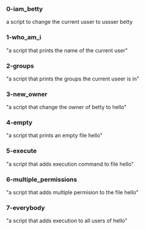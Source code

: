 ### 0-iam_betty
a script to change the current usser to ussser betty

### 1-who_am_i
"a script that prints the name of the current user"

### 2-groups
"a script that prints the groups the current useer is in"

### 3-new_owner
"a script that change the owner of betty to hello"

### 4-empty
"a script that prints an empty file hello"

### 5-execute
"a script that adds execution command to file hello"

### 6-multiple_permissions
"a script that adds multiple permision to the file hello"

### 7-everybody
"a script that adds execution to all users of hello"




